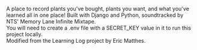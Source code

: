 A place to record plants you've bought, plants you want, and what you've learned all in one place!
Built with Django and Python, soundtracked by NTS' Memory Lane Infinite Mixtape.  
You will need to create a .env file with a SECRET_KEY value in it to run this project locally.   
Modified from the Learning Log project by Eric Matthes.
